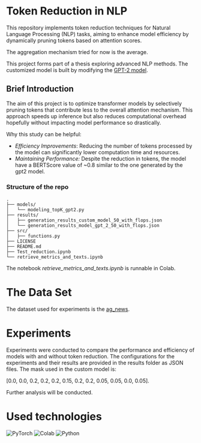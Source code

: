 # Token Reduction in NLP

This repository implements token reduction techniques for Natural Language Processing (NLP) tasks, aiming to enhance model efficiency by dynamically pruning tokens based on attention scores.

The aggregation mechanism tried for now is the average.

This project forms part of a thesis exploring advanced NLP methods. The customized model is built by modifying the [GPT-2 model](https://github.com/openai/gpt-2).

## Brief Introduction
The aim of this project is to optimize transformer models by selectively pruning tokens that contribute less to the overall attention mechanism. This approach speeds up inference but also reduces computational overhead hopefully without impacting model performance so drastically.

Why this study can be helpful:

- *Efficiency Improvements*: Reducing the number of tokens processed by the model can significantly lower computation time and resources.
- *Maintaining Performance:* Despite the reduction in tokens, the model have a BERTScore value of ~0.8 similar to the one generated by the gpt2 model.


### Structure of the repo

    .
    ├── models/
    │   └── modeling_topK_gpt2.py
    ├── results/
    │   ├── generation_results_custom_model_50_with_flops.json
    │   └── generation_results_model_gpt_2_50_with_flops.json
    ├── src/
    │   ├── functions.py
    ├── LICENSE
    ├── README.md
    ├── Test_reduction.ipynb
    └── retrieve_metrics_and_texts.ipynb

The notebook *retrieve_metrics_and_texts.ipynb* is runnable in Colab.

# The Data Set
The dataset used for experiments is the [ag_news](https://paperswithcode.com/dataset/ag-news).

# Experiments
Experiments were conducted to compare the performance and efficiency of models with and without token reduction. The configurations for the experiments and their results are provided in the results folder as JSON files.
The mask used in the custom model is:

[0.0, 0.0, 0.2, 0.2, 0.2, 0.15, 0.2, 0.2, 0.05, 0.05, 0.0, 0.05].

Further analysis will be conducted.


# Used technologies

![PyTorch](https://img.shields.io/badge/PyTorch-EE4C2C?style=for-the-badge&logo=pytorch&logoColor=white)
 ![Colab](https://img.shields.io/badge/Colab-F9AB00?style=for-the-badge&logo=googlecolab&color=525252)
 ![Python](https://img.shields.io/badge/Python-FFD43B?style=for-the-badge&logo=python&logoColor=blue)
